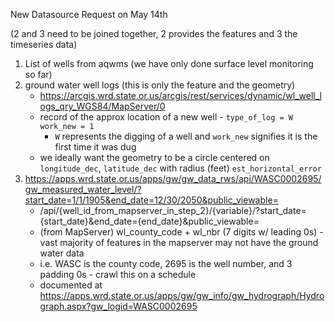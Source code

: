 New Datasource Request on May 14th

(2 and 3 need to be joined together, 2 provides the features and 3 the timeseries data)

1. List of wells from aqwms (we have only done surface level monitoring so far)
2. ground water well logs (this is only the feature and the geometry)
   - https://arcgis.wrd.state.or.us/arcgis/rest/services/dynamic/wl_well_logs_qry_WGS84/MapServer/0
   - record of the approx location of a new well - `type_of_log = W` `work_new = 1`
     - `W` represents the digging of a well and `work_new` signifies it is the first time it was dug
   - we ideally want the geometry to be a circle centered on `longitude_dec`, `latitude_dec` with radius (feet) `est_horizontal_error`
3. https://apps.wrd.state.or.us/apps/gw/gw_data_rws/api/WASC0002695/gw_measured_water_level/?start_date=1/1/1905&end_date=12/30/2050&public_viewable=
   - /api/{well_id_from_mapserver_in_step_2}/{variable}/?start_date={start_date}&end_date={end_date}&public_viewable=
   - (from MapServer) wl_county_code + wl_nbr (7 digits w/ leading 0s) - vast majority of features in the mapserver may not have the ground water data
   - i.e. WASC is the county code, 2695 is the well number, and 3 padding 0s - crawl this on a schedule
   - documented at https://apps.wrd.state.or.us/apps/gw/gw_info/gw_hydrograph/Hydrograph.aspx?gw_logid=WASC0002695
